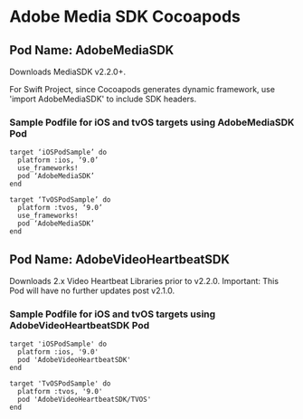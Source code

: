 # Adobe Media SDK Cocoapods

## Pod Name: AdobeMediaSDK
Downloads MediaSDK v2.2.0+.

For Swift Project, since Cocoapods generates dynamic framework, use 'import AdobeMediaSDK' to include SDK headers.

### Sample Podfile for iOS and tvOS targets using AdobeMediaSDK Pod

    target ‘iOSPodSample’ do
      platform :ios, ‘9.0’
      use_frameworks!
      pod ‘AdobeMediaSDK’
    end

    target ‘TvOSPodSample’ do
      platform :tvos, ‘9.0’
      use_frameworks!
      pod ‘AdobeMediaSDK’
    end


## Pod Name: AdobeVideoHeartbeatSDK
Downloads 2.x Video Heartbeat Libraries prior to v2.2.0.
Important: This Pod will have no further updates post v2.1.0.

### Sample Podfile for iOS and tvOS targets using AdobeVideoHeartbeatSDK Pod

    target 'iOSPodSample' do
      platform :ios, '9.0'
      pod 'AdobeVideoHeartbeatSDK'
    end

    target 'TvOSPodSample' do
      platform :tvos, '9.0'
      pod 'AdobeVideoHeartbeatSDK/TVOS'
    end
